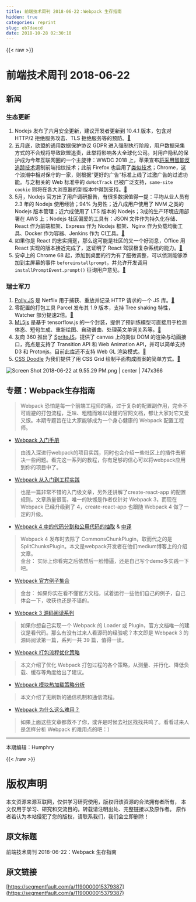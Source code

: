 ```yaml
---
title: 前端技术周刊 2018-06-22：Webpack 生存指南
hidden: true
categories: reprint
slug: eb7daecd
date: 2018-10-28 02:30:10
---
```


{{< raw >}}
<h1 id="articleHeader0">&#x524D;&#x7AEF;&#x6280;&#x672F;&#x5468;&#x520A; 2018-06-22</h1><h2 id="articleHeader1">&#x65B0;&#x95FB;</h2><h3 id="articleHeader2">&#x751F;&#x6001;&#x66F4;&#x65B0;</h3><ol><li>Nodejs &#x53D1;&#x5E03;&#x4E86;&#x516D;&#x6708;&#x5B89;&#x5168;&#x66F4;&#x65B0;&#xFF0C;&#x5EFA;&#x8BAE;&#x5F00;&#x53D1;&#x8005;&#x66F4;&#x65B0;&#x5230; 10.4.1 &#x7248;&#x672C;&#xFF0C;&#x5305;&#x542B;&#x5BF9; HTTP/2 &#x62D2;&#x7EDD;&#x670D;&#x52A1;&#x653B;&#x51FB;&#x3001;TLS &#x62D2;&#x7EDD;&#x670D;&#x52A1;&#x7B49;&#x7684;&#x9884;&#x9632;&#x3002;<a href="https://nodejs.org/en/blog/vulnerability/june-2018-security-releases/" rel="nofollow noreferrer" target="_blank">&#x1F517;</a></li><li>&#x4E94;&#x6708;&#x5E95;&#xFF0C;&#x6B27;&#x76DF;&#x7684;&#x901A;&#x7528;&#x6570;&#x636E;&#x4FDD;&#x62A4;&#x534F;&#x8BAE; GDPR &#x8FDB;&#x5165;&#x5F3A;&#x5236;&#x6267;&#x884C;&#x9636;&#x6BB5;&#xFF0C;&#x7528;&#x6237;&#x6570;&#x636E;&#x91C7;&#x96C6;&#x65B9;&#x5F0F;&#x7684;&#x4E0D;&#x5408;&#x89C4;&#x5C06;&#x5BFC;&#x81F4;&#x6B27;&#x76DF;&#x8FFD;&#x8D23;&#xFF0C;&#x6B64;&#x4E3E;&#x5C06;&#x5F71;&#x54CD;&#x5404;&#x5927;&#x5168;&#x7403;&#x5316;&#x516C;&#x53F8;&#x3002;&#x5BF9;&#x7528;&#x6237;&#x9690;&#x79C1;&#x7684;&#x4FDD;&#x62A4;&#x6210;&#x4E3A;&#x4ECA;&#x5E74;&#x4E92;&#x8054;&#x7F51;&#x5708;&#x7684;&#x4E00;&#x4E2A;&#x4E3B;&#x65CB;&#x5F8B;&#xFF1A;WWDC 2018 &#x4E0A;&#xFF0C;&#x82F9;&#x679C;&#x5BA3;&#x5E03;<a href="https://www.wired.com/story/apple-safari-privacy-wwdc/" rel="nofollow noreferrer" target="_blank">&#x5C06;&#x91C7;&#x7528;&#x667A;&#x80FD;&#x53CD;&#x8FFD;&#x8E2A;&#x6280;&#x672F;</a>&#x904F;&#x5236;&#x524D;&#x7AEF;&#x6307;&#x7EB9;&#x6280;&#x672F;&#xFF1B;&#x6B64;&#x524D; Firefox &#x4E5F;&#x542F;&#x7528;&#x4E86;<a href="https://blog.mozilla.org/data/2018/01/26/improving-privacy-without-breaking-the-web/" rel="nofollow noreferrer" target="_blank">&#x7C7B;&#x4F3C;&#x6280;&#x672F;</a>&#xFF1B;Chrome&#xFF0C;&#x8FD9;&#x4E2A;&#x6D6A;&#x6F6E;&#x4E2D;&#x76F8;&#x5BF9;&#x4FDD;&#x5B88;&#x7684;&#x4E00;&#x5BB6;&#xFF0C;&#x5219;&#x6839;&#x636E;&#x201C;&#x66F4;&#x597D;&#x7684;&#x5E7F;&#x544A;&#x201D;&#x6807;&#x51C6;&#x4E0A;&#x7EBF;&#x4E86;&#x8FC7;&#x6FC0;&#x5E7F;&#x544A;&#x7684;&#x8FC7;&#x6EE4;&#x529F;&#x80FD;&#x3002;&#x4E0E;&#x4E4B;&#x76F8;&#x5173;&#x7684; Web &#x6807;&#x51C6;&#x4E2D;&#x7684; <code>doNotTrack</code> &#x5DF2;&#x88AB;&#x5E7F;&#x6CDB;&#x652F;&#x6301;&#xFF0C;<code>same-site cookie</code> &#x5219;&#x5C06;&#x5728;&#x5404;&#x5927;&#x6D4F;&#x89C8;&#x5668;&#x7684;&#x65B0;&#x7248;&#x672C;&#x4E2D;&#x5F97;&#x5230;&#x652F;&#x6301;&#x3002;<a href="https://blog.mozilla.org/internetcitizen/2018/05/23/gdpr-mozilla/" rel="nofollow noreferrer" target="_blank">&#x1F517;</a></li><li>5&#x6708;&#xFF0C;Nodejs &#x5B98;&#x65B9;&#x51FA;&#x4E86;&#x7528;&#x6237;&#x8C03;&#x7814;&#x62A5;&#x544A;&#xFF0C;&#x6709;&#x5F88;&#x591A;&#x6570;&#x636E;&#x503C;&#x5F97;&#x4E00;&#x63D0;&#xFF1A;&#x5E73;&#x5747;&#x4ECE;&#x4E1A;&#x4EBA;&#x5458;&#x6709; 2.3 &#x5E74;&#x7684; Nodejs &#x4F7F;&#x7528;&#x7ECF;&#x9A8C;&#xFF1B;94% &#x4E3A;&#x7537;&#x6027;&#xFF1B;&#x8FD1;&#x516B;&#x6210;&#x7528;&#x6237;&#x4F7F;&#x7528;&#x4E86; NVM &#x4E4B;&#x7C7B;&#x7684; Nodejs &#x7248;&#x672C;&#x7BA1;&#x7406;&#xFF1B;&#x8FD1;&#x516D;&#x6210;&#x4F7F;&#x7528;&#x4E86; LTS &#x7248;&#x672C;&#x7684; Nodejs&#xFF1B;3&#x6210;&#x7684;&#x751F;&#x4EA7;&#x73AF;&#x5883;&#x5E94;&#x7528;&#x90E8;&#x7F72;&#x5728; AWS &#x4E0A;&#xFF1B;Nodejs &#x793E;&#x533A;&#x504F;&#x7231;&#x7684;&#x5DE5;&#x5177;&#x6709;&#xFF1A;JSON &#x6587;&#x4EF6;&#x4F5C;&#x4E3A;&#x6301;&#x4E45;&#x5316;&#x5B58;&#x50A8;&#x3001;React &#x4F5C;&#x4E3A;&#x524D;&#x7AEF;&#x6846;&#x67B6;&#x3001;Express &#x4F5C;&#x4E3A; Nodejs &#x6846;&#x67B6;&#x3001;Nginx &#x4F5C;&#x4E3A;&#x8D1F;&#x8F7D;&#x5747;&#x8861;&#x5DE5;&#x5177;&#x3001;Docker &#x4F5C;&#x4E3A;&#x5BB9;&#x5668;&#x3001;Jenkins &#x4F5C;&#x4E3A; CI&#x5DE5;&#x5177;&#x3002;<a href="https://docs.google.com/viewer?embedded=true&amp;url=https%3A%2F%2Fnodejs.org%2Fen%2Fuser-survey-report%2F2018-nodejs-user-survey-report.pdf" rel="nofollow noreferrer" target="_blank">&#x1F517;</a></li><li>&#x5982;&#x679C;&#x4F60;&#x662F; React &#x7684;&#x5FE0;&#x5B9E;&#x62E5;&#x8DB8;&#xFF0C;&#x90A3;&#x4E48;&#x8FD9;&#x53EF;&#x80FD;&#x662F;&#x793E;&#x533A;&#x7684;&#x53C8;&#x4E00;&#x4E2A;&#x597D;&#x6D88;&#x606F;&#xFF0C;Office &#x7528; React &#x5B9E;&#x73B0;&#x7684;&#x7248;&#x672C;&#x63A5;&#x8FD1;&#x5B8C;&#x6210;&#x4E86;&#xFF0C;&#x8FD9;&#x8BC1;&#x660E;&#x4E86; React &#x9A7E;&#x9A6D;&#x6781;&#x590D;&#x6742;&#x7CFB;&#x7EDF;&#x7684;&#x80FD;&#x529B;&#x3002;<a href="https://twitter.com/TheLarkInn/status/1006746626617008128?ref_src=twsrc%5Etfw&amp;ref_url=https%3A%2F%2Freact-etc.net%2Fentry%2Fmicrosoft-office-rewrite-to-react-js-nears-completion" rel="nofollow noreferrer" target="_blank">&#x1F517;</a></li><li>&#x5B89;&#x5353;&#x4E0A;&#x7684; Chrome 68 &#x8D77;&#xFF0C;&#x6DFB;&#x52A0;&#x5230;&#x684C;&#x9762;&#x7684;&#x884C;&#x4E3A;&#x6709;&#x4E86;&#x7EC6;&#x5FAE;&#x8C03;&#x6574;&#xFF0C;&#x53EF;&#x4EE5;&#x4FA6;&#x6D4B;&#x80FD;&#x591F;&#x6DFB;&#x52A0;&#x5230;&#x4E3B;&#x5C4F;&#x5E55;&#x7684;&#x4E8B;&#x4EF6; <code>beforeinstallprompt</code>&#xFF0C;&#x5E76;&#x5141;&#x8BB8;&#x5F00;&#x53D1;&#x8C03;&#x7528; <code>installPromptEvent.prompt()</code> &#x5F81;&#x8BE2;&#x7528;&#x6237;&#x610F;&#x89C1;&#x3002;<a href="https://developers.google.com/web/updates/2018/06/a2hs-updates?utm_source=feed&amp;utm_medium=feed&amp;utm_campaign=updates_feed" rel="nofollow noreferrer" target="_blank">&#x1F517;</a></li></ol><h3 id="articleHeader3">&#x745E;&#x58EB;&#x519B;&#x5200;</h3><ol><li><a href="https://netflix.github.io/pollyjs/" rel="nofollow noreferrer" target="_blank">Polly.JS</a> &#x662F; Netflix &#x7528;&#x4E8E;&#x6355;&#x83B7;&#x3001;&#x91CD;&#x653E;&#x5E76;&#x8BB0;&#x5F55; HTTP &#x8BF7;&#x6C42;&#x7684;&#x4E00;&#x4E2A; JS &#x5E93;&#x3002;<a href="https://netflix.github.io/pollyjs/" rel="nofollow noreferrer" target="_blank">&#x1F517;</a></li><li>&#x96F6;&#x914D;&#x7F6E;&#x7684;&#x6253;&#x5305;&#x5DE5;&#x5177; Parcel &#x53D1;&#x5E03;&#x5176; 1.9 &#x7248;&#x672C;&#xFF0C;&#x652F;&#x6301; Tree shaking &#x7279;&#x6027;&#xFF0C;Watcher &#x90E8;&#x5206;&#x63D0;&#x901F;2&#x500D;&#x3002;<a href="https://medium.com/@devongovett/parcel-v1-9-0-tree-shaking-2x-faster-watcher-and-more-87f2e1a70f79" rel="nofollow noreferrer" target="_blank">&#x1F517;</a></li><li><a href="https://ml5js.org/" rel="nofollow noreferrer" target="_blank">ML5js</a> &#x662F;&#x57FA;&#x4E8E; tensorflow.js &#x7684;&#x4E00;&#x4E2A;&#x5C01;&#x88C5;&#xFF0C;&#x63D0;&#x4F9B;&#x4E86;&#x9884;&#x8BAD;&#x7EC3;&#x6A21;&#x578B;&#x53EF;&#x76F4;&#x63A5;&#x7528;&#x4E8E;&#x68C0;&#x6D4B;&#x4F53;&#x6001;&#x3001;&#x77ED;&#x53E5;&#x751F;&#x6210;&#x3001;&#x91CD;&#x65B0;&#x7ED8;&#x56FE;&#x3001;&#x81EA;&#x52A8;&#x8C31;&#x66F2;&#x3001;&#x5904;&#x7406;&#x82F1;&#x6587;&#x5355;&#x8BCD;&#x5173;&#x7CFB;&#x7B49;&#x3002;<a href="https://ml5js.org/" rel="nofollow noreferrer" target="_blank">&#x1F517;</a></li><li>&#x53CB;&#x5546; 360 &#x63A8;&#x51FA;&#x4E86; <a href="http://spritejs.org/" rel="nofollow noreferrer" target="_blank">SpriteJS</a>&#xFF0C;&#x63D0;&#x4F9B;&#x4E86; canvas &#x4E0A;&#x7684;&#x7C7B;&#x4F3C; DOM &#x7684;&#x6E32;&#x67D3;&#x4E0E;&#x52A8;&#x753B;&#x63A5;&#x53E3;&#xFF0C;&#x4EAE;&#x70B9;&#x662F;&#x652F;&#x6301;&#x4E86; Transition API &#x548C; Web Animation API&#xFF0C;&#x5E76;&#x53EF;&#x4EE5;&#x7B80;&#x5355;&#x652F;&#x6301; D3 &#x548C; Protonjs&#x3002;&#x76EE;&#x524D;&#x6B64;&#x5E93;&#x8FD8;&#x4E0D;&#x652F;&#x6301; Web GL &#x6E32;&#x67D3;&#x6A21;&#x5F0F;&#x3002;<a href="https://www.h5jun.com/post/spritejs.html" rel="nofollow noreferrer" target="_blank">&#x1F517;</a></li><li><a href="https://css-doodle.com/" rel="nofollow noreferrer" target="_blank">CSS Doodle</a> &#x4E3A;&#x6211;&#x4EEC;&#x63D0;&#x4F9B;&#x4E86;&#x7528; CSS Grid &#x7ED8;&#x5236;&#x5E73;&#x9762;&#x6784;&#x6210;&#x56FE;&#x6848;&#x7684;&#x7B80;&#x5355;&#x65B9;&#x5F0F;&#x3002;<a href="https://css-doodle.com/" rel="nofollow noreferrer" target="_blank">&#x1F517;</a></li></ol><p><span class="img-wrap"><img data-src="/img/remote/1460000015379390?w=1686&amp;h=826" src="https://static.alili.tech/img/remote/1460000015379390?w=1686&amp;h=826" alt="Screen Shot 2018-06-22 at 9.55.29 PM.png | center | 747x366" title="Screen Shot 2018-06-22 at 9.55.29 PM.png | center | 747x366" style="cursor:pointer;display:inline"></span></p><h2 id="articleHeader4">&#x4E13;&#x9898;&#xFF1A;Webpack&#x751F;&#x5B58;&#x6307;&#x5357;</h2><blockquote>Webpack &#x6050;&#x6015;&#x662F;&#x6BCF;&#x4E00;&#x4E2A;&#x524D;&#x7AEF;&#x5DE5;&#x7A0B;&#x5E08;&#x7684;&#x75DB;&#xFF0C;&#x8FC7;&#x4E8E;&#x590D;&#x6742;&#x7684;&#x914D;&#x7F6E;&#x526F;&#x4F5C;&#x7528;&#xFF0C;&#x5B8C;&#x5168;&#x4E0D;&#x53EF;&#x89C4;&#x907F;&#x7684;&#x6253;&#x5305;&#x6D41;&#x7A0B;&#xFF0C;&#x4E4F;&#x5473;&#x3001;&#x7C97;&#x7CD9;&#x800C;&#x96BE;&#x4EE5;&#x8BFB;&#x61C2;&#x7684;&#x5B98;&#x7F51;&#x6587;&#x6863;&#xFF0C;&#x90FD;&#x8BA9;&#x5927;&#x5BB6;&#x5BF9;&#x5B83;&#x53C8;&#x7231;&#x53C8;&#x6068;&#x3002;&#x672C;&#x671F;&#x4E13;&#x9898;&#x65E8;&#x5728;&#x8BA9;&#x5927;&#x5BB6;&#x80FD;&#x591F;&#x6210;&#x4E3A;&#x4E00;&#x4E2A;&#x8EAB;&#x5FC3;&#x5065;&#x5EB7;&#x7684; Webpack &#x914D;&#x7F6E;&#x5DE5;&#x7A0B;&#x5E08;&#x3002;</blockquote><ul><li><a href="https://survivejs.com/webpack/introduction/" rel="nofollow noreferrer" target="_blank">Webpack &#x5165;&#x95E8;&#x624B;&#x518C;</a></li></ul><blockquote>&#x7531;&#x6D45;&#x5165;&#x6DF1;&#x8FDB;&#x884C;webpack&#x7684;&#x9879;&#x76EE;&#x5B9E;&#x8DF5;&#xFF0C;&#x540C;&#x65F6;&#x4E5F;&#x4F1A;&#x4ECB;&#x7ECD;&#x4E00;&#x4E9B;&#x793E;&#x533A;&#x4E0A;&#x7684;&#x63D2;&#x4EF6;&#x53BB;&#x89E3;&#x51B3;&#x4E00;&#x4E9B;&#x95EE;&#x9898;&#x3002;&#x770B;&#x5B8C;&#x8FD9;&#x4E00;&#x7CFB;&#x5217;&#x7684;&#x6559;&#x7A0B;&#xFF0C;&#x4F60;&#x6709;&#x8DB3;&#x591F;&#x7684;&#x4FE1;&#x5FC3;&#x53EF;&#x4EE5;&#x5C06;webpack&#x5E94;&#x7528;&#x5230;&#x4F60;&#x7684;&#x9879;&#x76EE;&#x4E2D;&#x4E86;&#x3002;</blockquote><ul><li><a href="http://gitbook.cn/books/599270d5625e0436309466c7/index.html" rel="nofollow noreferrer" target="_blank">Webpack &#x4ECE;&#x5165;&#x95E8;&#x5230;&#x5DE5;&#x7A0B;&#x5B9E;&#x8DF5;</a></li></ul><blockquote>&#x4E5F;&#x662F;&#x4E00;&#x7BC7;&#x975E;&#x5E38;&#x4E0D;&#x9519;&#x7684;&#x5165;&#x95E8;&#x7EA7;&#x6587;&#x7AE0;&#xFF0C;&#x53E6;&#x5916;&#x8FD8;&#x8BB2;&#x89E3;&#x4E86;create-react-app &#x7684;&#x914D;&#x7F6E;&#x89C4;&#x5219;&#x3002;&#x6587;&#x7AE0;&#x8D28;&#x91CF;&#x5F88;&#x9AD8;&#xFF0C;&#x552F;&#x4E00;&#x7684;&#x7F3A;&#x61BE;&#x662F;&#x4F5C;&#x8005;&#x4EC5;&#x9488;&#x5BF9; Webpack 3&#xFF0C;&#x800C;&#x73B0;&#x5728; Webpack &#x5DF2;&#x7ECF;&#x5347;&#x7EA7;&#x5230;&#x4E86; 4&#xFF0C;create-react-app &#x4E5F;&#x8DDF;&#x968F; Webpack 4 &#x505A;&#x4E86;&#x4E00;&#x5B9A;&#x7684;&#x5347;&#x7EA7;&#x3002;</blockquote><ul><li><a href="https://medium.com/webpack/webpack-4-code-splitting-chunk-graph-and-the-splitchunks-optimization-be739a861366" rel="nofollow noreferrer" target="_blank">Webpack 4 &#x4E2D;&#x7684;&#x4EE3;&#x7801;&#x5206;&#x5272;&#x548C;&#x516C;&#x7528;&#x4EE3;&#x7801;&#x7684;&#x62BD;&#x53D6;</a> &amp; <a href="https://segmentfault.com/a/1190000013476837">&#x4E2D;&#x8BD1;</a></li></ul><blockquote>Webpack 4 &#x53D1;&#x5E03;&#x65F6;&#x53BB;&#x9664;&#x4E86; CommonsChunkPlugin&#xFF0C;&#x53D6;&#x800C;&#x4EE3;&#x4E4B;&#x7684;&#x662F; SplitChunksPlugin&#x3002;&#x672C;&#x6587;&#x662F;webpack&#x5F00;&#x53D1;&#x8005;&#x5728;&#x4ED6;&#x4EEC;medium&#x535A;&#x5BA2;&#x4E0A;&#x7684;&#x4ECB;&#x7ECD;&#x6587;&#x7AE0;&#x3002;<br>&#x91D1;&#x53F0;&#xFF1A; &#x5B9E;&#x9645;&#x4E0A;&#x4F60;&#x770B;&#x5B8C;&#x4E4B;&#x540E;&#x4F9D;&#x7136;&#x540E;&#x4E00;&#x8138;&#x61F5;&#x903C;&#xFF0C;&#x8FD8;&#x662F;&#x81EA;&#x5DF1;&#x5199;&#x4E2A;demo&#x591A;&#x5B9E;&#x8DF5;&#x4E00;&#x4E0B;&#x5427;&#x3002;</blockquote><ul><li><a href="https://github.com/webpack/webpack/tree/master/examples" rel="nofollow noreferrer" target="_blank">Webpack &#x5B98;&#x65B9;&#x4F8B;&#x5B50;&#x96C6;&#x5408;</a></li></ul><blockquote>&#x91D1;&#x53F0;&#xFF1A; &#x5982;&#x679C;&#x4F60;&#x5B9E;&#x5728;&#x770B;&#x4E0D;&#x61C2;&#x5B98;&#x65B9;&#x6587;&#x6863;&#xFF0C;&#x8BD5;&#x7740;&#x8FD0;&#x884C;&#x4E00;&#x4E9B;&#x4ED6;&#x4EEC;&#x81EA;&#x5DF1;&#x7684;&#x4F8B;&#x5B50;&#xFF0C;&#x81EA;&#x5DF1;&#x4F53;&#x4F1A;&#x4E00;&#x4E0B;&#xFF0C;&#x6536;&#x83B7;&#x4E5F;&#x8FD8;&#x662F;&#x4E0D;&#x9519;&#x7684;&#x3002;</blockquote><ul><li><a href="https://www.cnblogs.com/QH-Jimmy/p/8016832.html" rel="nofollow noreferrer" target="_blank">Webpack 3 &#x6E90;&#x7801;&#x9605;&#x8BFB;&#x7CFB;&#x5217;</a></li></ul><blockquote>&#x5982;&#x679C;&#x4F60;&#x60F3;&#x81EA;&#x5DF1;&#x5B9E;&#x73B0;&#x4E00;&#x4E2A; Webpack &#x7684; Loader &#x6216; Plugin&#xFF0C;&#x5B98;&#x65B9;&#x6587;&#x6863;&#x552F;&#x4E00;&#x7684;&#x5EFA;&#x8BAE;&#x662F;&#x770B;&#x4EE3;&#x7801;&#x3002;&#x90A3;&#x4E48;&#x6709;&#x6CA1;&#x6709;&#x8FC7;&#x6765;&#x4EBA;&#x770B;&#x6E90;&#x7801;&#x7684;&#x7ECF;&#x9A8C;&#x5462;&#xFF1F;&#x672C;&#x6587;&#x5373;&#x662F; Webpack 3 &#x7684;&#x6E90;&#x7801;&#x9605;&#x8BFB;&#x7B2C;&#x4E00;&#x7BC7;&#xFF0C;&#x7CFB;&#x5217;&#x4E00;&#x5171; 39 &#x7BC7;&#xFF0C;&#x503C;&#x5F97;&#x4E00;&#x8BFB;&#x3002;</blockquote><ul><li><a href="https://medium.com/m/global-identity?redirectUrl=https%3A%2F%2Fslack.engineering%2Fkeep-webpack-fast-a-field-guide-for-better-build-performance-f56a5995e8f1" rel="nofollow noreferrer" target="_blank">Webpack &#x6253;&#x5305;&#x6D41;&#x7A0B;&#x4F18;&#x5316;&#x7B56;&#x7565;</a></li></ul><blockquote>&#x672C;&#x6587;&#x4ECB;&#x7ECD;&#x4E86;&#x4F18;&#x5316; Webpack &#x6253;&#x5305;&#x8FC7;&#x7A0B;&#x7684;&#x5404;&#x4E2A;&#x7B56;&#x7565;&#xFF0C;&#x4ECE;&#x6D4B;&#x91CF;&#x3001;&#x5E76;&#x884C;&#x5316;&#x3001;&#x964D;&#x4F4E;&#x8D1F;&#x8F7D;&#x3001;&#x7F13;&#x5B58;&#x7B49;&#x89D2;&#x5EA6;&#x7ED9;&#x51FA;&#x4E86;&#x5EFA;&#x8BAE;&#x3002;</blockquote><ul><li><a href="https://zhuanlan.zhihu.com/p/30669007" rel="nofollow noreferrer" target="_blank">Webpack &#x6A21;&#x5757;&#x70ED;&#x52A0;&#x8F7D;&#x7B56;&#x7565;&#x5206;&#x6790;</a></li></ul><blockquote>&#x672C;&#x6587;&#x4ECB;&#x7ECD;&#x4E86;&#x65E0;&#x5237;&#x65B0;&#x7684;&#x901A;&#x4FE1;&#x673A;&#x5236;&#x548C;&#x901A;&#x4FE1;&#x6D41;&#x7A0B;&#x3002;</blockquote><ul><li><a href="https://zhuanlan.zhihu.com/p/32148338" rel="nofollow noreferrer" target="_blank">Webpack &#x4E3A;&#x4EC0;&#x4E48;&#x8FD9;&#x4E48;&#x96BE;&#x7528;&#xFF1F;</a></li></ul><blockquote>&#x5982;&#x679C;&#x4E0A;&#x9762;&#x8FD9;&#x4E9B;&#x6587;&#x7AE0;&#x90FD;&#x6551;&#x4E0D;&#x4E86;&#x4F60;&#xFF0C;&#x6216;&#x8BB8;&#x662F;&#x65F6;&#x5019;&#x53BB;&#x793E;&#x533A;&#x627E;&#x627E;&#x5171;&#x9E23;&#x4E86;&#x3002;&#x770B;&#x770B;&#x8FC7;&#x6765;&#x4EBA;&#x662F;&#x600E;&#x6837;&#x5206;&#x6790; Webpack &#x7684;&#x96BE;&#x7528;&#x70B9;&#x7684;&#x5427;&#xFF1A;&#xFF09;</blockquote><hr><p>&#x672C;&#x671F;&#x7F16;&#x8F91;&#xFF1A;Humphry</p>
{{< /raw >}}

# 版权声明
本文资源来源互联网，仅供学习研究使用，版权归该资源的合法拥有者所有，
本文仅用于学习、研究和交流目的。转载请注明出处、完整链接以及原作者。
原作者若认为本站侵犯了您的版权，请联系我们，我们会立即删除！

## 原文标题
前端技术周刊 2018-06-22：Webpack 生存指南

## 原文链接
[https://segmentfault.com/a/1190000015379387](https://segmentfault.com/a/1190000015379387)

